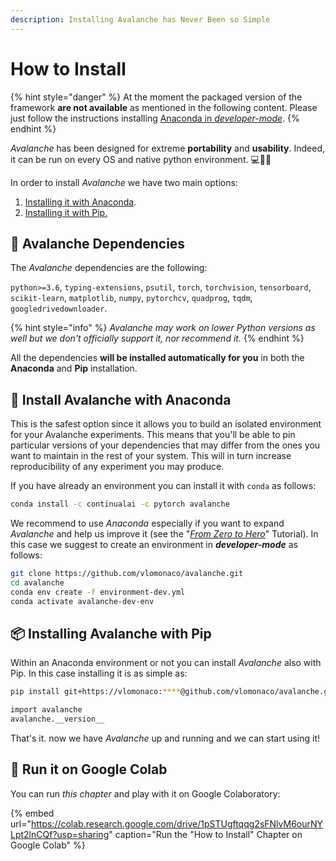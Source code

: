 ```yaml
---
description: Installing Avalanche has Never Been so Simple
---
```


# How to Install

{% hint style="danger" %}
At the moment the packaged version of the framework **are not available** as mentioned in the following content. Please just follow the instructions installing [Anaconda in _developer-mode_](1.-how-to-install.md#install-avalanche-with-anaconda).
{% endhint %}

_Avalanche_ has been designed for extreme **portability** and **usability**. Indeed, it can be run on every OS and native python environment. 💻🍎🐧

In order to install _Avalanche_ we have two main options:

1. [Installing it with Anaconda](1.-how-to-install.md#install-avalanche-with-anaconda).
2. [Installing it with Pip.](1.-how-to-install.md#installing-avalanche-with-pip)

## 🔂 Avalanche Dependencies

The _Avalanche_ dependencies are the following:

`python>=3.6`, `typing-extensions`, `psutil`, `torch`, `torchvision`, `tensorboard`, `scikit-learn`, `matplotlib`, `numpy`, `pytorchcv`, `quadprog`, `tqdm`, `googledrivedownloader`.

{% hint style="info" %}
_Avalanche may work on lower Python versions as well but we don't officially support it, nor recommend it._
{% endhint %}

All the dependencies **will be installed automatically for you** in both the **Anaconda** and **Pip** installation.

## 🐍 Install Avalanche with Anaconda 

This is the safest option since it allows you to build an isolated environment for your Avalanche experiments. This means that you'll be able to pin particular versions of your dependencies that may differ from the ones you want to maintain in the rest of your system. This will in turn increase reproducibility of any experiment you may produce.

If you have already an environment you can install it with `conda` as follows:

```bash
conda install -c continualai -c pytorch avalanche
```

We recommend to use _Anaconda_ especially if you want to expand _Avalanche_ and help us improve it \(see the "[_From Zero to Hero_](../from-zero-to-hero-tutorial/2.-benchmarks.md)" Tutorial\). In this case we suggest to create an environment in _**developer-mode**_ as follows:

```bash
git clone https://github.com/vlomonaco/avalanche.git
cd avalanche
conda env create -f environment-dev.yml
conda activate avalanche-dev-env
```

## 📦 Installing Avalanche with Pip 

Within an Anaconda environment or not you can install _Avalanche_ also with Pip. In this case installing it is as simple as:

```bash
pip install git+https://vlomonaco:****@github.com/vlomonaco/avalanche.git
```

```bash
import avalanche
avalanche.__version__
```

That's it. now we have _Avalanche_ up and running and we can start using it!

## 🤝 Run it on Google Colab

You can run _this chapter_ and play with it on Google Colaboratory:

{% embed url="https://colab.research.google.com/drive/1pSTUgftqqg2sFNlvM6ourNYLpt2lnCQf?usp=sharing" caption="Run the \"How to Install\" Chapter on Google Colab" %}


